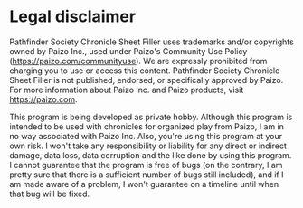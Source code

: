 # Legal disclaimer

Pathfinder Society Chronicle Sheet Filler uses trademarks and/or copyrights owned by Paizo Inc., used under Paizo's Community Use Policy (<https://paizo.com/communityuse>). We are expressly prohibited from charging you to use or access this content. Pathfinder Society Chronicle Sheet Filler is not published, endorsed, or specifically approved by Paizo. For more information about Paizo Inc. and Paizo products, visit <https://paizo.com>.

This program is being developed as private hobby. Although this program is intended to be used with chronicles for organized play from Paizo, I am in no way associated with Paizo Inc. Also, you're using this program at your own risk. I won't take any responsibility or liability for any direct or indirect damage, data loss, data corruption and the like done by using this program. I cannot guarantee that the program is free of bugs (on the contrary, I am pretty sure that there is a sufficient number of bugs still included), and if I am made aware of a problem, I won't guarantee on a timeline until when that bug will be fixed.

